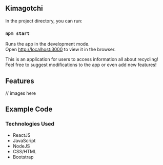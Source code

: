 ## Kimagotchi

In the project directory, you can run:

### `npm start`

Runs the app in the development mode.<br />
Open [http://localhost:3000](http://localhost:3000) to view it in the browser.

This is an application for users to access information all about recycling! Feel free to suggest modifications to the app or even add new features!

## Features
// images here

## Example Code

### Technologies Used

- ReactJS
- JavaScript
- NodeJS
- CSS/HTML
- Bootstrap
